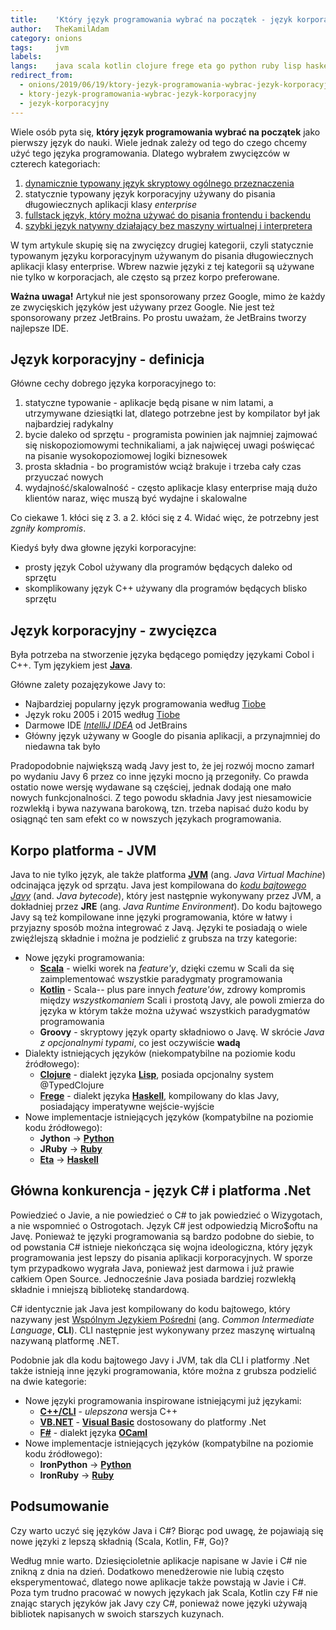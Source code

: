 ```yaml
---
title:    'Który język programowania wybrać na początek - język korporacyjny'
author:   TheKamilAdam
category: onions
tags:     jvm
labels:
langs:    java scala kotlin clojure frege eta go python ruby lisp haskell ocaml
redirect_from:
  - onions/2019/06/19/ktory-jezyk-programowania-wybrac-jezyk-korporacyjny
  - ktory-jezyk-programowania-wybrac-jezyk-korporacyjny
  - jezyk-korporacyjny
---
```


Wiele osób pyta się,
**który język programowania wybrać na początek** jako pierwszy język do nauki.
Wiele jednak zależy od tego do czego chcemy użyć tego języka programowania.
Dlatego wybrałem zwycięzców w czterech kategoriach:
1. [dynamicznie typowany język skryptowy ogólnego przeznaczenia](/jezyk-skryptowy)
2. statycznie typowany język korporacyjny używany do pisania długowiecznych aplikacji klasy *enterprise*
3. [fullstack język, który można używać do pisania frontendu i backendu](/jezyk-fullstackowy)
4. [szybki język natywny działający bez maszyny wirtualnej i interpretera](/jezyk-natywny)

W tym artykule skupię się na zwycięzcy drugiej kategorii,
czyli statycznie typowanym języku korporacyjnym używanym do pisania długowiecznych aplikacji klasy enterprise.
Wbrew nazwie języki z tej kategorii są używane nie tylko w korporacjach,
ale często są przez korpo preferowane.

**Ważna uwaga!**
Artykuł nie jest sponsorowany przez Google,
mimo że każdy ze zwycięskich języków jest używany przez Google.
Nie jest też sponsorowany przez JetBrains.
Po prostu uważam,
że JetBrains tworzy najlepsze IDE.

## Język korporacyjny - definicja

Główne cechy dobrego języka korporacyjnego to:
1. statyczne typowanie - aplikacje będą pisane w nim latami,
a utrzymywane dziesiątki lat,
dlatego potrzebne jest by kompilator był jak najbardziej radykalny
2. bycie daleko od sprzętu - programista powinien jak najmniej zajmować się niskopoziomowymi technikaliami,
a jak najwięcej uwagi poświęcać na pisanie wysokopoziomowej logiki biznesowek
3. prosta składnia - bo programistów wciąż brakuje i trzeba cały czas przyuczać nowych
4. wydajność/skalowalność - często aplikacje klasy enterprise mają dużo klientów naraz,
więc muszą być wydajne i skalowalne

Co ciekawe 1. kłóci się z 3. a 2. kłóci się z 4. 
Widać więc, że potrzebny jest *zgniły kompromis*.

Kiedyś były dwa głowne języki korporacyjne:
* prosty język Cobol używany dla programów będących daleko od sprzętu
* skomplikowany język C++ używany dla programów będących blisko sprzętu

## Język korporacyjny - zwycięzca

Była potrzeba na stworzenie języka będącego pomiędzy językami Cobol i C++.
Tym językiem jest **[Java]**.

Główne zalety pozajęzykowe Javy to:
* Najbardziej popularny język programowania według [Tiobe]
* Język roku 2005 i 2015 według [Tiobe]
* Darmowe IDE *[IntelliJ IDEA]* od JetBrains
* Główny język używany w Google do pisania aplikacji,
a przynajmniej do niedawna tak było

Pradopodobnie największą wadą Javy jest to, 
że jej rozwój mocno zamarł po wydaniu Javy 6 przez co inne języki mocno ją przegoniły.
Co prawda ostatio nowe wersję wydawane są częściej, 
jednak dodają one mało nowych funkcjonalności.
Z tego powodu składnia Javy jest niesamowicie rozwlekłą i bywa nazywana barokową, 
tzn. trzeba napisać dużo kodu by osiągnąć ten sam efekt co w nowszych językach programowania.

## Korpo platforma - JVM

Java to nie tylko język,
ale także platforma **[JVM]** (ang. *Java Virtual Machine*) odcinająca język od sprzątu.
Java jest kompilowana do *[kodu bajtowego Javy](https://pl.wikipedia.org/wiki/Kod_bajtowy_Javy)*
(and. *Java bytecode*),
który jest następnie wykonywany przez JVM, 
a dokładniej przez **JRE**  (ang. *Java Runtime Environment*).
Do kodu bajtowego Javy są też kompilowane inne języki programowania,
które w łatwy i przyjazny sposób można integrować z Javą.
Języki te posiadają o wiele zwięźlejszą składnie i można je podzielić z grubsza na trzy kategorie: 
* Nowe języki programowania:
  * **[Scala]** - wielki worek na *feature'y*,
dzięki czemu w Scali da się zaimplementować wszystkie paradygmaty programowania
  * **[Kotlin]** - Scala-- plus pare innych *feature'ów*, 
zdrowy kompromis między *wszystkomaniem* Scali i prostotą Javy,
ale powoli zmierza do języka w którym także można używać wszystkich paradygmatów programowania
  * **Groovy** - skryptowy język oparty składniowo o Javę.
W skrócie *Java z opcjonalnymi typami*, 
co jest oczywiście **wadą**
* Dialekty istniejących języków (niekompatybilne na poziomie kodu źródłowego):
  * **[Clojure]** - dialekt języka **[Lisp]**, posiada opcjonalny system @TypedClojure
  * **[Frege]** - dialekt języka **[Haskell]**, kompilowany do klas Javy, posiadający imperatywne wejście-wyjście
* Nowe implementacje istniejących języków (kompatybilne na poziomie kodu źródłowego):
  * **Jython** -> **[Python]**
  * **JRuby** -> **[Ruby]**
  * **[Eta]** -> **[Haskell]**

## Główna konkurencja - język C# i platforma .Net

Powiedzieć o Javie, a nie powiedzieć o C# to jak powiedzieć o Wizygotach, a nie wspomnieć o Ostrogotach.
Język C# jest odpowiedzią Micro$oftu na Javę.
Ponieważ te języki programowania są bardzo podobne do siebie,
to od powstania C# istnieje niekończąca się wojna ideologiczna,
który język programowania jest lepszy do pisania aplikacji korporacyjnych.
W sporze tym przypadkowo wygrała Java,
ponieważ jest darmowa i już prawie całkiem Open Source.
Jednocześnie Java posiada bardziej rozwlekłą składnie i mniejszą bibliotekę standardową.

C# identycznie jak Java jest kompilowany do kodu bajtowego, 
który nazywany jest 
[Wspólnym Językiem Pośredni](https://en.wikipedia.org/wiki/Common_Intermediate_Language)
(ang. *Common Intermediate Language*, **CLI**).
CLI następnie jest wykonywany przez maszynę wirtualną nazywaną platformę .NET.

Podobnie jak dla kodu bajtowego Javy i JVM, 
tak dla CLI i platformy .Net także istnieją inne języki programowania,
które można z grubsza podzielić na dwie kategorie:
* Nowe języki programowania inspirowane istniejącymi już językami:
  * **[C++/CLI]** - *ulepszona* wersja C++
  * **[VB.NET]** -  **[Visual Basic]** dostosowany do platformy .Net
  * **[F#]** - dialekt języka **[OCaml]**
* Nowe implementacje istniejących języków (kompatybilne na poziomie kodu źródłowego):
  * **IronPython** -> **[Python]**
  * **IronRuby** -> **[Ruby]**

## Podsumowanie

Czy warto uczyć się języków Java i C#?
Biorąc pod uwagę,
że pojawiają się nowe języki z lepszą składnią (Scala, Kotlin, F#, Go)?

Według mnie warto. 
Dziesięcioletnie aplikacje napisane w Javie i C# nie znikną z dnia na dzień.
Dodatkowo menedżerowie nie lubią często eksperymentować,
dlatego nowe aplikacje także powstają w Javie i C#.
Poza tym trudno pracować w nowych językach jak Scala, Kotlin czy F# nie znając starych języków jak Javy czy C#,
ponieważ nowe języki używają bibliotek napisanych w swoich starszych kuzynach.

[Tiobe]: https://www.tiobe.com/tiobe-index/
[IntelliJ IDEA]: https://www.jetbrains.com/idea/download/

[Go]: /posts-by-langs/go

[Java]: /posts-by-langs/java
[Scala]: /posts-by-langs/scala
[Kotlin]: /posts-by-langs/kotlin
[Clojure]: /posts-by-langs/clojure
[Frege]: /posts-by-langs/frege
[Eta]: /posts-by-langs/eta

[Python]: /posts-by-langs/python
[Ruby]: /posts-by-langs/ruby
[Lisp]: /posts-by-langs/lisp
[Haskell]: /posts-by-langs/haskell

[C++/CLI]: https://pl.wikipedia.org/wiki/C%2B%2B/CLI
[VB.NET]: https://pl.wikipedia.org/wiki/Visual_Basic_.NET
[Visual Basic]: https://pl.wikipedia.org/wiki/Visual_Basic
[F#]: https://pl.wikipedia.org/wiki/F_Sharp
[OCaml]: /posts-by-langs/ocaml

[JVM]: /posts-by-tags/jvm
